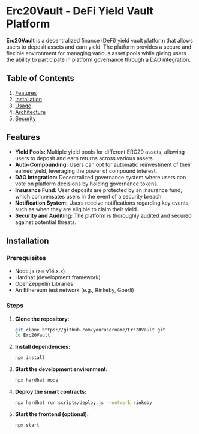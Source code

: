 # Erc20Vault - DeFi Yield Vault Platform

**Erc20Vault** is a decentralized finance (DeFi) yield vault platform that allows users to deposit assets and earn yield. The platform provides a secure and flexible environment for managing various asset pools while giving users the ability to participate in platform governance through a DAO integration.

## Table of Contents

1. [Features](#features)
2. [Installation](#installation)
3. [Usage](#usage)
4. [Architecture](#architecture)
5. [Security](#security)

## Features

- **Yield Pools:** Multiple yield pools for different ERC20 assets, allowing users to deposit and earn returns across various assets.
- **Auto-Compounding:** Users can opt for automatic reinvestment of their earned yield, leveraging the power of compound interest.
- **DAO Integration:** Decentralized governance system where users can vote on platform decisions by holding governance tokens.
- **Insurance Fund:** User deposits are protected by an insurance fund, which compensates users in the event of a security breach.
- **Notification System:** Users receive notifications regarding key events, such as when they are eligible to claim their yield.
- **Security and Auditing:** The platform is thoroughly audited and secured against potential threats.

## Installation

### Prerequisites

- Node.js (>= v14.x.x)
- Hardhat (development framework)
- OpenZeppelin Libraries
- An Ethereum test network (e.g., Rinkeby, Goerli)

### Steps

1. **Clone the repository:**
   ```bash
   git clone https://github.com/yourusername/Erc20Vault.git
   cd Erc20Vault
   ```
2. **Install dependencies:**
   ```bash
   npm install
   ```
3. **Start the development environment:**
   ```bash
   npx hardhat node
   ```
4. **Deploy the smart contracts:**
    ```bash
   npx hardhat run scripts/deploy.js --network rinkeby
   ```
5. **Start the frontend (optional):**
    ```bash
   npm start
   ```


